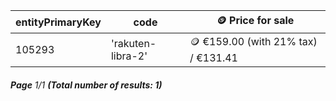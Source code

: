 | entityPrimaryKey | code              | 🪙 Price for sale                   |
| ---------------- | ----------------- | ----------------------------------- |
| 105293           | 'rakuten-libra-2' | 🪙 €159.00 (with 21% tax) / €131.41 |

###### **Page** 1/1 **(Total number of results: 1)**